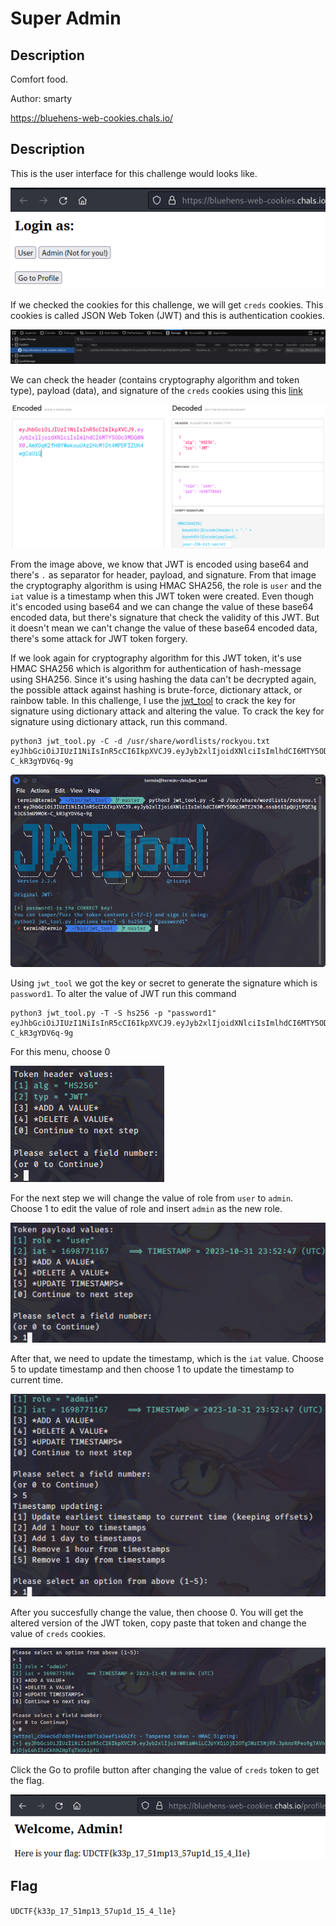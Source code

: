 # Super Admin

## Description
Comfort food.

Author: smarty

https://bluehens-web-cookies.chals.io/ 

## Description
This is the user interface for this challenge would looks like.

![Web for challenge](./1.png)

If we checked the cookies for this challenge, we will get `creds` cookies.
This cookies is called JSON Web Token (JWT) and this is authentication cookies.

![creds cookies](./2.png)

We can check the header (contains cryptography algorithm and token type), payload (data), and signature of the `creds` cookies using this [link](https://jwt.io/)

![Decoded value of JWT](./3.png)

From the image above, we know that JWT is encoded using base64 and there's `.` as separator for header, payload, and signature. 
From that image the cryptography algorithm is using HMAC SHA256, the role is `user` and the `iat` value is a timestamp when this JWT token were created.
Even though it's encoded using base64 and we can change the value of these base64 encoded data, but there's signature that check the validity of this JWT.
But it doesn't mean we can't change the value of these base64 encoded data, there's some attack for JWT token forgery.

If we look again for cryptography algorithm for this JWT token, it's use HMAC SHA256 which is algorithm for authentication of hash-message using SHA256.
Since it's using hashing the data can't be decrypted again, the possible attack against hashing is brute-force, dictionary attack, or rainbow table.
In this challenge, I use the [jwt_tool](https://github.com/ticarpi/jwt_tool) to crack the key for signature using dictionary attack and altering the value.
To crack the key for signature using dictionary attack, run this command.

```
python3 jwt_tool.py -C -d /usr/share/wordlists/rockyou.txt eyJhbGciOiJIUzI1NiIsInR5cCI6IkpXVCJ9.eyJyb2xlIjoidXNlciIsImlhdCI6MTY5ODc3MTE2N30.nssbt6IpQUjtPQE3gh3C63mU9MOK-C_kR3gYDV6q-9g
```

![Cracked key using jwt_tool](./4.png)

Using `jwt_tool` we got the key or secret to generate the signature which is `password1`.
To alter the value of JWT run this command

```
python3 jwt_tool.py -T -S hs256 -p "password1" eyJhbGciOiJIUzI1NiIsInR5cCI6IkpXVCJ9.eyJyb2xlIjoidXNlciIsImlhdCI6MTY5ODc3MTE2N30.nssbt6IpQUjtPQE3gh3C63mU9MOK-C_kR3gYDV6q-9g
```

For this menu, choose 0

![Continue to next step](./5.png)

For the next step we will change the value of role from `user` to `admin`. Choose 1 to edit the value of role and insert `admin` as the new role.

![Choose 1 to change the value of role](./6.png)

After that, we need to update the timestamp, which is the `iat` value. Choose 5 to update timestamp and then choose 1 to update the timestamp to current time.

![Choose 5 and then 1 to change the timestamp to current time](./7.png)

After you succesfully change the value, then choose 0.
You will get the altered version of the JWT token, copy paste that token and change the value of `creds` cookies.

![Altered version of JWT](./8.png)

Click the Go to profile button after changing the value of `creds` token to get the flag.

![Flag](./flag.png)

## Flag
`UDCTF{k33p_17_51mp13_57up1d_15_4_l1e}`

